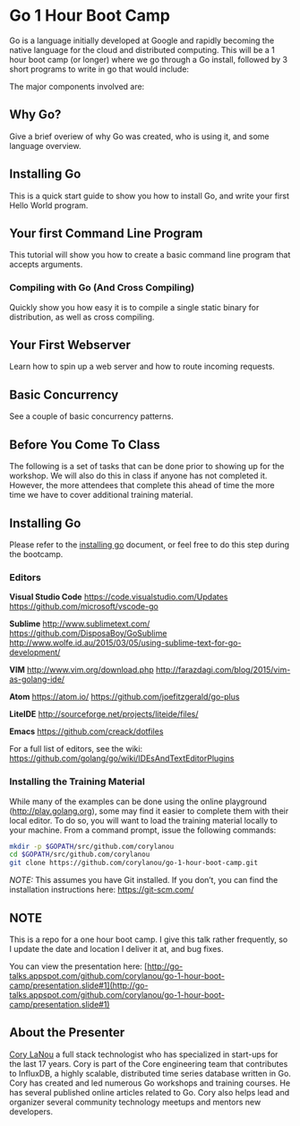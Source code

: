 # Go 1 Hour Boot Camp

Go is a language initially developed at Google and  rapidly becoming the native language for the cloud and distributed computing. This will be a 1 hour boot camp (or longer) where we go through a Go install, followed by 3 short programs to write in go that would include:


The major components involved are:

## Why Go?

Give a brief overiew of why Go was created, who is using it, and some language overview.

## Installing Go

This is a quick start guide to show you how to install Go, and write your first Hello World program.

## Your first Command Line Program

This tutorial will show you how to create a basic command line program that accepts arguments.

### Compiling with Go (And Cross Compiling)

Quickly show you how easy it is to compile a single static binary for distribution, as well as cross compiling.

## Your First Webserver

Learn how to spin up a web server and how to route incoming requests.

## Basic Concurrency

See a couple of basic concurrency patterns.


## Before You Come To Class

The following is a set of tasks that can be done prior to showing up for the workshop.  We will also do this in class if anyone has not completed it.  However, the more attendees that complete this ahead of time the more time we have to cover additional training material.

## Installing Go

Please refer to the [installing go](https://github.com/corylanou/go-1-hour-boot-camp/blob/master/installing-go.md) document, or feel free to do this step during the bootcamp.

### Editors

**Visual Studio Code**
https://code.visualstudio.com/Updates
https://github.com/microsoft/vscode-go

**Sublime**
http://www.sublimetext.com/
https://github.com/DisposaBoy/GoSublime
http://www.wolfe.id.au/2015/03/05/using-sublime-text-for-go-development/

**VIM**
http://www.vim.org/download.php
http://farazdagi.com/blog/2015/vim-as-golang-ide/

**Atom**
https://atom.io/
https://github.com/joefitzgerald/go-plus

**LiteIDE**
http://sourceforge.net/projects/liteide/files/

**Emacs**
https://github.com/creack/dotfiles

For a full list of editors, see the wiki: https://github.com/golang/go/wiki/IDEsAndTextEditorPlugins

### Installing the Training Material

While many of the examples can be done using the online playground (http://play.golang.org), some may find it easier to complete them with their local editor.  To do so, you will want to load the training material locally to your machine.  From a command prompt, issue the following commands:

```sh
mkdir -p $GOPATH/src/github.com/corylanou
cd $GOPATH/src/github.com/corylanou
git clone https://github.com/corylanou/go-1-hour-boot-camp.git
```

*NOTE:* This assumes you have Git installed.  If you don’t, you can find the installation instructions here: https://git-scm.com/

## NOTE

This is a repo for a one hour boot camp.  I give this talk rather frequently, so I update the date and location I deliver it at, and bug fixes.

You can view the presentation here: [http://go-talks.appspot.com/github.com/corylanou/go-1-hour-boot-camp/presentation.slide#1](http://go-talks.appspot.com/github.com/corylanou/go-1-hour-boot-camp/presentation.slide#1)

## About the Presenter

[Cory LaNou](https://twitter.com/corylanou) a full stack technologist who has specialized in start-ups for the last 17 years. Cory is part of the Core engineering team that contributes to InfluxDB, a highly scalable, distributed time series database written in Go. Cory has created and led numerous Go workshops and training courses. He has several published online articles related to Go. Cory also helps lead and organizer several community technology meetups and mentors new developers.
